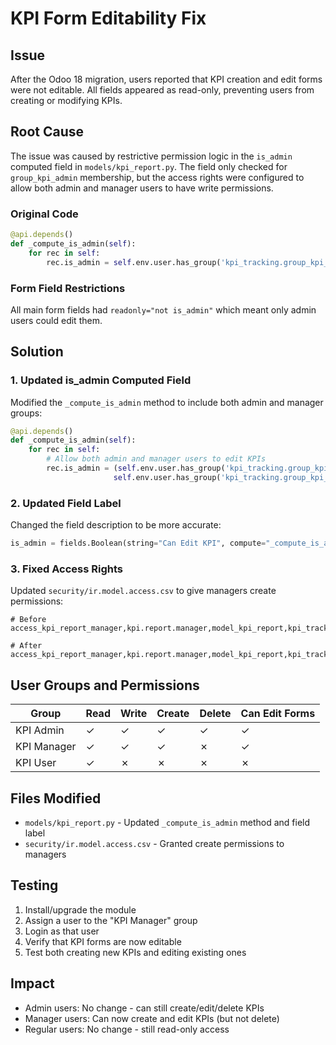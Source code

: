 # KPI Form Editability Fix

## Issue
After the Odoo 18 migration, users reported that KPI creation and edit forms were not editable. All fields appeared as read-only, preventing users from creating or modifying KPIs.

## Root Cause
The issue was caused by restrictive permission logic in the `is_admin` computed field in `models/kpi_report.py`. The field only checked for `group_kpi_admin` membership, but the access rights were configured to allow both admin and manager users to have write permissions.

### Original Code
```python
@api.depends()
def _compute_is_admin(self):
    for rec in self:
        rec.is_admin = self.env.user.has_group('kpi_tracking.group_kpi_admin')
```

### Form Field Restrictions
All main form fields had `readonly="not is_admin"` which meant only admin users could edit them.

## Solution

### 1. Updated is_admin Computed Field
Modified the `_compute_is_admin` method to include both admin and manager groups:

```python
@api.depends()
def _compute_is_admin(self):
    for rec in self:
        # Allow both admin and manager users to edit KPIs
        rec.is_admin = (self.env.user.has_group('kpi_tracking.group_kpi_admin') or 
                       self.env.user.has_group('kpi_tracking.group_kpi_manager'))
```

### 2. Updated Field Label
Changed the field description to be more accurate:
```python
is_admin = fields.Boolean(string="Can Edit KPI", compute="_compute_is_admin", store=False)
```

### 3. Fixed Access Rights
Updated `security/ir.model.access.csv` to give managers create permissions:
```csv
# Before
access_kpi_report_manager,kpi.report.manager,model_kpi_report,kpi_tracking.group_kpi_manager,1,1,0,0

# After  
access_kpi_report_manager,kpi.report.manager,model_kpi_report,kpi_tracking.group_kpi_manager,1,1,1,0
```

## User Groups and Permissions

| Group | Read | Write | Create | Delete | Can Edit Forms |
|-------|------|-------|--------|--------|----------------|
| KPI Admin | ✓ | ✓ | ✓ | ✓ | ✓ |
| KPI Manager | ✓ | ✓ | ✓ | ✗ | ✓ |
| KPI User | ✓ | ✗ | ✗ | ✗ | ✗ |

## Files Modified
- `models/kpi_report.py` - Updated `_compute_is_admin` method and field label
- `security/ir.model.access.csv` - Granted create permissions to managers

## Testing
1. Install/upgrade the module
2. Assign a user to the "KPI Manager" group
3. Login as that user
4. Verify that KPI forms are now editable
5. Test both creating new KPIs and editing existing ones

## Impact
- Admin users: No change - can still create/edit/delete KPIs
- Manager users: Can now create and edit KPIs (but not delete)
- Regular users: No change - still read-only access
